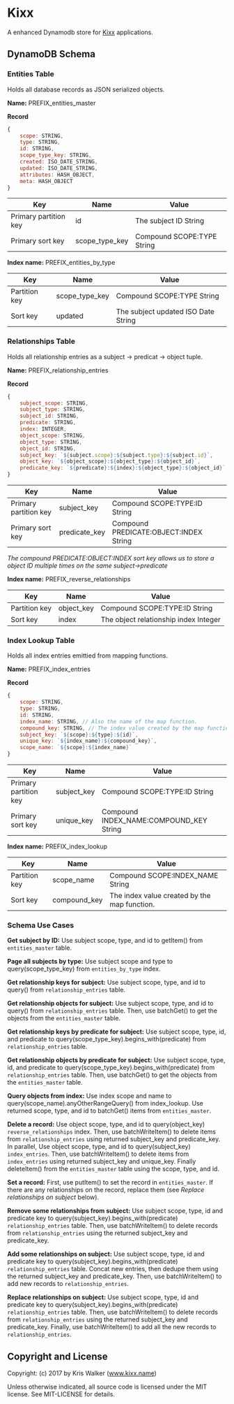 Kixx
====
A enhanced Dynamodb store for [Kixx](https://github.com/kixxauth/kixx) applications.

## DynamoDB Schema

### Entities Table
Holds all database records as JSON serialized objects.

__Name:__ PREFIX_entities_master

__Record__

```js
{
    scope: STRING,
    type: STRING,
    id: STRING,
    scope_type_key: STRING,
    created: ISO_DATE_STRING,
    updated: ISO_DATE_STRING,
    attributes: HASH_OBJECT,
    meta: HASH_OBJECT
}
```

Key                   | Name           | Value
--------------------- | -------------- | -----
Primary partition key | id             | The subject ID String
Primary sort key      | scope_type_key | Compound SCOPE:TYPE String

__Index name:__ PREFIX_entities_by_type

Key           | Name           | Value
------------- | -------------- | -----
Partition key | scope_type_key | Compound SCOPE:TYPE String
Sort key      | updated        | The subject updated ISO Date String

### Relationships Table
Holds all relationship entries as a subject -> predicat -> object tuple.

__Name:__ PREFIX_relationship_entries

__Record__

```js
{
    subject_scope: STRING,
    subject_type: STRING,
    subject_id: STRING,
    predicate: STRING,
    index: INTEGER,
    object_scope: STRING,
    object_type: STRING,
    object_id: STRING,
    subject_key: `${subject.scope}:${subject.type}:${subject.id}`,
    object_key: `${object_scope}:${object_type}:${object_id}`,
    predicate_key: `${predicate}:${index}:${object_type}:${object_id}`
}
```

Key                   | Name          | Value
--------------------- | ------------- | -----
Primary partition key | subject_key   | Compound SCOPE:TYPE:ID String
Primary sort key      | predicate_key | Compound PREDICATE:OBJECT:INDEX String

*The compound PREDICATE:OBJECT:INDEX sort key allows us to store a object ID multiple times on the same subject->predicate*

__Index name:__ PREFIX_reverse_relationships

Key           | Name           | Value
------------- | -------------- | -----
Partition key | object_key     | Compound SCOPE:TYPE:ID String
Sort key      | index          | The object relationship index Integer

### Index Lookup Table
Holds all index entries emittied from mapping functions.

__Name:__ PREFIX_index_entries

__Record__

```js
{
    scope: STRING,
    type: STRING,
    id: STRING,
    index_name: STRING, // Also the name of the map function.
    compound_key: STRING, // The index value created by the map function.
    subject_key: `${scope}:${type}:${id}`,
    unique_key: `${index_name}:${compound_key}`,
    scope_name: `${scope}:${index_name}`
}
```

Key                   | Name        | Value
--------------------- | ----------- | -----
Primary partition key | subject_key | Compound SCOPE:TYPE:ID String
Primary sort key      | unique_key  | Compound INDEX_NAME:COMPOUND_KEY String

__Index name:__ PREFIX_index_lookup

Key           | Name         | Value
------------- | ------------ | -----
Partition key | scope_name   | Compound SCOPE:INDEX_NAME String
Sort key      | compound_key | The index value created by the map function.

### Schema Use Cases

__Get subject by ID:__ Use subject scope, type, and id to getItem() from `entities_master` table.

__Page all subjects by type:__ Use subject scope and type to query(scope_type_key) from `entities_by_type` index.

__Get relationship keys for subject:__ Use subject scope, type, and id to query() from `relationship_entries` table.

__Get relationship objects for subject:__ Use subject scope, type, and id to query() from `relationship_entries` table. Then, use batchGet() to get the objects from the `entities_master` table.

__Get relationship keys by predicate for subject:__ Use subject scope, type, id, and predicate to query(scope_type_key).begins_with(predicate) from `relationship_entries` table.

__Get relationship objects by predicate for subject:__ Use subject scope, type, id, and predicate to query(scope_type_key).begins_with(predicate) from `relationship_entries` table. Then, use batchGet() to get the objects from the `entities_master` table.

__Query objects from index:__ Use index scope and name to query(scope_name).anyOtherRangeQuery() from index_lookup. Use returned scope, type, and id to batchGet() items from `entities_master`.

__Delete a record:__ Use object scope, type, and id to query(object_key) `reverse_relationships` index. Then, use batchWriteItem() to delete items from `relationship_entries` using returned subject_key and predicate_key. In parallel, Use object scope, type, and id to query(subject_key) `index_entries`. Then, use batchWriteItem() to delete items from `index_entries` using returned subject_key and unique_key. Finally deleteItem() from the `entities_master` table using the scope, type, and id.

__Set a record:__ First, use putItem() to set the record in `entities_master`. If there are any relationships on the record, replace them (see *Replace relationships on subject* below).

__Remove some relationships from subject:__ Use subject scope, type, id and predicate key to query(subject_key).begins_with(predicate) `relationship_entries` table. Then, use batchWriteItem() to delete records from `relationship_entries` using the returned subject_key and predicate_key.

__Add some relationships on subject:__ Use subject scope, type, id and predicate key to query(subject_key).begins_with(predicate) `relationship_entries` table. Concat new entries, then dedupe them using the returned subject_key and predicate_key. Then, use batchWriteItem() to add new records to `relationship_entries`.

__Replace relationships on subject:__ Use subject scope, type, id and predicate key to query(subject_key).begins_with(predicate) `relationship_entries` table. Then, use batchWriteItem() to delete records from `relationship_entries` using the returned subject_key and predicate_key. Finally, use batchWriteItem() to add all the new records to `relationship_entries`.

Copyright and License
---------------------
Copyright: (c) 2017 by Kris Walker (www.kixx.name)

Unless otherwise indicated, all source code is licensed under the MIT license. See MIT-LICENSE for details.

